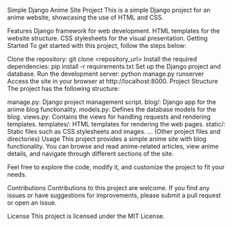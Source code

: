 Simple Django Anime Site Project
This is a simple Django project for an anime website, showcasing the use of HTML and CSS.

Features
Django framework for web development.
HTML templates for the website structure.
CSS stylesheets for the visual presentation.
Getting Started
To get started with this project, follow the steps below:

Clone the repository: git clone <repository_url>
Install the required dependencies: pip install -r requirements.txt
Set up the Django project and database.
Run the development server: python manage.py runserver
Access the site in your browser at http://localhost:8000.
Project Structure
The project has the following structure:

manage.py: Django project management script.
blog/: Django app for the anime blog functionality.
models.py: Defines the database models for the blog.
views.py: Contains the views for handling requests and rendering templates.
templates/: HTML templates for rendering the web pages.
static/: Static files such as CSS stylesheets and images.
... (Other project files and directories)
Usage
This project provides a simple anime site with blog functionality. You can browse and read anime-related articles, view anime details, and navigate through different sections of the site.

Feel free to explore the code, modify it, and customize the project to fit your needs.

Contributions
Contributions to this project are welcome. If you find any issues or have suggestions for improvements, please submit a pull request or open an issue.

License
This project is licensed under the MIT License.
